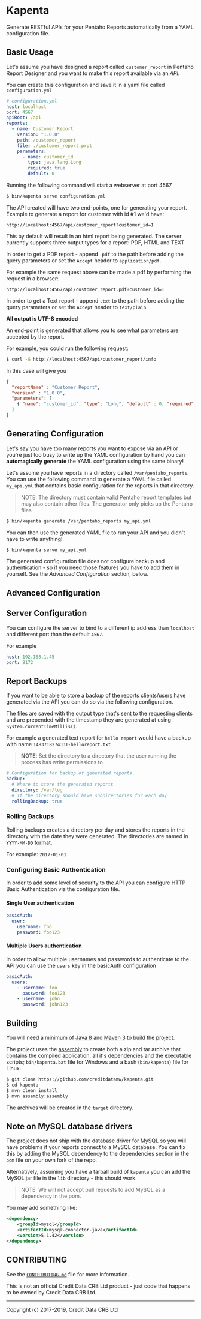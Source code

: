 Kapenta
=

Generate RESTful APIs for your Pentaho Reports automatically from
a YAML configuration file.

## Basic Usage

Let's assume you have designed a report called `customer_report` in Pentaho Report Designer
and you want to make this report available via an *API*.

You can create this configuration  and save it in a yaml file called `configuration.yml`

```yaml
# configuration.yml
host: localhost
port: 4567
apiRoot: /api
reports:
  - name: Customer Report
    version: "1.0.0"
    path: /customer_report
    file: ./customer_report.prpt
    parameters:
      - name: customer_id
        type: java.lang.Long
        required: true
        default: 0
```

Running the following command will start a webserver at port 4567

```bash
$ bin/kapenta serve configuration.yml
```

The API created will have two end-points, one for generating your report.
Example to generate a report for customer with id #1 we'd have:

`http://localhost:4567/api/customer_report?customer_id=1`

This by default will result in an html report being generated. The server currently
supports three output types for a report: PDF, HTML and TEXT

In order to get a PDF report - append `.pdf` to the path before adding the query
parameters or set the `Accept` header to `application/pdf`.

For example the same request above can be made a pdf by performing the request in a browser:

`http://localhost:4567/api/customer_report.pdf?customer_id=1`

In order to get a Text report - append `.txt` to the path before adding the query
parameters or set the `Accept` header to `text/plain`.

**All output is UTF-8 encoded**

An end-point is generated that allows you to see what parameters are accepted 
by the report.

For example, you could run the following request: 

```bash
$ curl -G http://localhost:4567/api/customer_report/info
```

In this case will give you 

```json
{
  "reportName" : "Customer Report",
  "version" : "1.0.0",
  "parameters": [
    { "name": "customer_id", "type": "Long", "default" : 0, "required": true }
  ]
}
```

## Generating Configuration

Let's say you have too many reports you want to expose via an API or you're just too busy to write up the YAML
configuration by hand you can **automagically generate** the YAML configuration using the same binary!

Let's assume you have reports in a directory called `/var/pentaho_reports`. You can use the following
command to generate a YAML file called `my_api.yml` that contains basic configuration for the reports
in that directory.

> NOTE: The directory must contain valid Pentaho report templates but may also contain other files. The
> generator only picks up the Pentaho files

```sh
$ bin/kapenta generate /var/pentaho_reports my_api.yml
```

You can then use the generated YAML file to run your API and you didn't have to write anything!

```sh
$ bin/kapenta serve my_api.yml
```

The generated configuration file does not configure backup and authentication - so if you
need those features you have to add them in yourself. See the *Advanced Configuration* section, below.

## Advanced Configuration

## Server Configuration

You can configure the server to bind to a different ip address than `localhost` and
different port than the default `4567`.

For example

```yaml
host: 192.168.1.45
port: 8172
```

## Report Backups

If you want to be able to store a backup of the reports clients/users have generated via the API
you can do so via the following configuration.

The files are saved with the output type that's sent to the requesting clients and are prepended
with the timestamp they are generated at using `System.currentTimeMillis()`.

For example a generated text report for `hello report` would have a backup with name `1483718274331-helloreport.txt`

> **NOTE**: Set the directory to a directory that the user running the process has write permissions to.

```yaml
# Configuration for backup of generated reports
backup:
  # Where to store the generated reports
  directory: /var/log
  # If the directory should have subdirectories for each day
  rollingBackup: true
```

### Rolling Backups

Rolling backups creates a directory per day and stores the reports in the directory
with the date they were generated. The directories are named in `YYYY-MM-DD` format.

For example: `2017-01-01`

### Configuring Basic Authentication

In order to add some level of security to the API you can configure HTTP Basic Authentication via
the configuration file.

#### Single User authentication

```yaml
basicAuth:
  user:
    username: foo
    password: foo123
```

#### Multiple Users authentication

In order to allow multiple usernames and passwords to authenticate to the API you can use
the `users` key in the basicAuth configuration

```yaml
basicAuth:
  users:
    - username: foo
      password: foo123
    - username: john
      password: john123
```

## Building

You will need a minimum of [Java 8](http://www.oracle.com/technetwork/java/javase/downloads/index.html) 
and [Maven 3](https://maven.apache.org/) to build the project.

The project uses the [assembly](https://maven.apache.org/plugins/maven-assembly-plugin/usage.html) 
to create both a zip and tar archive
that contains the compiled application, all it's dependencies and the executable 
scripts; `bin/kapenta.bat` file for Windows and a bash (`bin/kapenta`)
file for Linux.

```sh
$ git clone https://github.com/creditdatamw/kapenta.git
$ cd kapenta
$ mvn clean install
$ mvn assembly:assembly
```

The archives will be created in the `target` directory.

## Note on MySQL database drivers

The project does not ship with the database driver for MySQL so you will have problems
if your reports connect to a MySQL database. You can fix this by adding the MySQL 
dependency to the dependencies section in the `pom` file on your own fork of the repo.

Alternatively, assuming you have a tarball build of `kapenta` you can add 
the MySQL jar file in the `lib` directory - this should work.

> NOTE: We will not accept pull requests to add MySQL as a dependency in the pom.

You may add something like:

```xml
<dependency>
	<groupId>mysql</groupId>
	<artifactId>mysql-connector-java</artifactId>
	<version>5.1.42</version>
</dependency>
```

## CONTRIBUTING

See the [`CONTRIBUTING.md`](CONTRIBUTING.md) file for more information.



This is not an official Credit Data CRB Ltd product  - just code that 
happens to be owned by Credit Data CRB Ltd.

---

Copyright (c) 2017-2019, Credit Data CRB Ltd